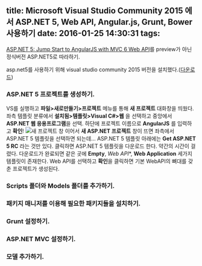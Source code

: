 title: Microsoft Visual Studio Community 2015 에서 ASP.NET 5, Web API, Angular.js, Grunt, Bower 사용하기
date: 2016-01-25 14:30:31
tags:
---

[ASP.NET 5: Jump Start to AngularJS with MVC 6 Web API](http://proudmonkey.azurewebsites.net/asp-net-5-jump-start-to-angularjs-with-mvc-6-web-api/)를
preview가 아닌 정식버전 ASP.NET5로 따라하기.

asp.net5를 사용하기 위해 visual studio community 2015 버전을 설치했다.([다운로드](https://www.visualstudio.com/downloads/download-visual-studio-vs?&WT.srch=1&WT.mc_ID=SEM_yewnJZUr))


### ASP.NET 5 프로젝트를 생성하기.
VS를 실행하고 **파일>새로만들기>프로젝트** 메뉴를 통해 **새 프로젝트** 대화창을 띄웠다.
좌측 템플릿 분류에서 **설치됨>템플릿>Visual C#>웹** 을 선택하고 중앙에서 **ASP.NET 웹 응용프로그램**을 선택.
하단에 프로젝트 이름으로 **AngularJS** 를 입력하고 **확인**!
![새 프로젝트 창](_images/16012501.jpg)
이어서 **새 ASP.NET 프로젝트** 창이 뜨면 좌측에서 ASP.NET 5 템플릿을 선택하면 되는데... ASP.NET 5 템플릿 아래에는 **Get ASP.NET 5 RC** 라는 것만 있다. 클릭하면 ASP.NET 5 템플릿을 다운로드 한다. 약간의 시간이 걸렸다.
다운로드가 완료되면 같은 곳에 **Empty**, *Web API**, **Web Application** 세가지 템플릿이 존재한다.
Web API를 선택하고 **확인**을 클릭하면 기본 WebAPI의 뼈대를 갖춘 프로젝트가 생성된다.


### Scripts 폴더와 Models 폴더를 추가하기.

### 패키지 매니저를 이용해 필요한 패키지들을 설치하기.

### Grunt 설정하기.

### ASP.NET MVC 설정하기.

### 모델 추가하기.

